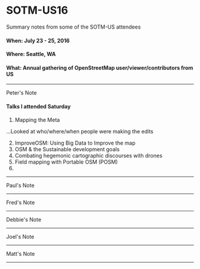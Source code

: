 # SOTM-US16

Summary notes from some of the SOTM-US attendees

#### When: July 23 - 25, 2016
#### Where: Seattle, WA
#### What: Annual gathering of OpenStreetMap user/viewer/contributors from US

---
Peter's Note
#### Talks I attended Saturday
1. Mapping the Meta

...Looked at who/where/when people were making the edits



2. ImproveOSM: Using Big Data to Improve the map
3. OSM & the Sustainable development goals
4. Combating hegemonic cartographic discourses with drones
5. Field mapping with Portable OSM (POSM)
6. 



---
Paul's Note

---
Fred's Note

---
Debbie's Note

---
Joel's Note

---
Matt's Note

---
